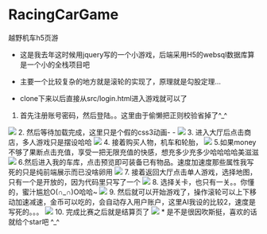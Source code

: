 # RacingCarGame
越野机车h5页游

* 这是我去年这时候用jquery写的一个小游戏，后端采用H5的websql数据库算是一个小的全栈项目吧
* 主要一个比较复杂的地方就是滚轮的实现了，原理就是勾股定理...


* clone下来以后直接从src/login.html进入游戏就可以了
1. 首先注册账号密码，然后登陆。。这里由于偷懒把正则校验省掉了^_^
 <img src="http://a3.qpic.cn/psb?/V13GqyBK3RKEMo/GFsMTloU9UcksBAvj.0ta5GFkDPXxp.QSAO8UNG2pMc!/b/dG0BAAAAAAAA&bo=6ASAAgAAAAARAFk!&rf=viewer_4">
2. 然后等待加载完成，这里只是个假的css3动画- -
 <img src="http://a3.qpic.cn/psb?/V13GqyBK3RKEMo/3gFtPnnMDZ2zSm*Bw1cRoOwsPlk3GH5iPTcG8NpdC7Q!/b/dG0BAAAAAAAA&bo=5gSAAgAAAAARAFc!&rf=viewer_4">
3. 进入大厅后点击商店，多人游戏只是摆设哈哈
 <img src="http://a2.qpic.cn/psb?/V13GqyBK3RKEMo/EXIvcK13IyBTE6jtGoXSbkqI4Qm8cUwDH0*TIcuOZbM!/b/dGwBAAAAAAAA&bo=.QSAAgAAAAARAEg!&rf=viewer_4">
4. 接着购买人物，机车和轮胎，
 <img src="http://a3.qpic.cn/psb?/V13GqyBK3RKEMo/dqKvpzHqYGT02XKNBkO4NqV0F2MaaxwKXoVmV69nbMk!/b/dIUBAAAAAAAA&bo=3QSAAgAAAAARAGw!&rf=viewer_4">
5.如果money不够了果断点击充值，享受一把无限充值的快感，想充多少充多少哈哈哈哈美滋滋
 <img src="http://a2.qpic.cn/psb?/V13GqyBK3RKEMo/HnUKftolsIRX3V.Y*gM*cVgaciBiewIasUBMzEWqyEU!/b/dDwBAAAAAAAA&bo=3gSAAgAAAAARAG8!&rf=viewer_4">
6.然后进入我的车库，点击预览即可装备已有物品。速度加速度那些属性我写死的只是纯前端展示而已没啥卵用
 <img src="http://a3.qpic.cn/psb?/V13GqyBK3RKEMo/1l*6RP7OSERrQlf9e75hiPAs3cleHmFkqZA4Ffv*RnM!/b/dIUBAAAAAAAA&bo=zASAAgAAAAARAH0!&rf=viewer_4">
7. 接着返回大厅点击单人游戏，选择地图，只有一个是开放的，因为代码里只写了一个
 <img src="http://a3.qpic.cn/psb?/V13GqyBK3RKEMo/6bsXbAV9CG.mCCGLVJfKRCR4h9*dHsmLLc5n3k1uPfI!/b/dD0BAAAAAAAA&bo=4QSAAgAAAAARAFA!&rf=viewer_4">
8. 选择关卡，也只有一关。。你懂的，蜜汁尴尬O(∩_∩)O哈哈~
 <img src="http://a3.qpic.cn/psb?/V13GqyBK3RKEMo/2b6KlKE2Byst41jm8jpgcP8ROhmhdm76ZP39lGcZNDI!/b/dD0BAAAAAAAA&bo=7ASAAgAAAAARAF0!&rf=viewer_4">
9. 然后就可以开始游戏了，操作滚轮可以上下移动加速减速，金币可以吃的，会自动存入用户账户，这里AI我设的比较2，速度是写死的。。。
<img src="http://a1.qpic.cn/psb?/V13GqyBK3RKEMo/0cHlL3QVvhYd75qw*MDTveZVzm9WRTjOnK3P87Wocqw!/b/dNsAAAAAAAAA&bo=8wSAAgAAAAARAEI!&rf=viewer_4">
10. 完成比赛之后就是结算页了
<img src="http://a3.qpic.cn/psb?/V13GqyBK3RKEMo/rYR9oZXQryGm811PcX49YEafxBWYcA*CmYzsr9u5u24!/b/dD0BAAAAAAAA&bo=*QSAAgAAAAARAEw!&rf=viewer_4">
* 是不是很因吹斯挺，喜欢的话就给个star吧 ^_^
 
 

